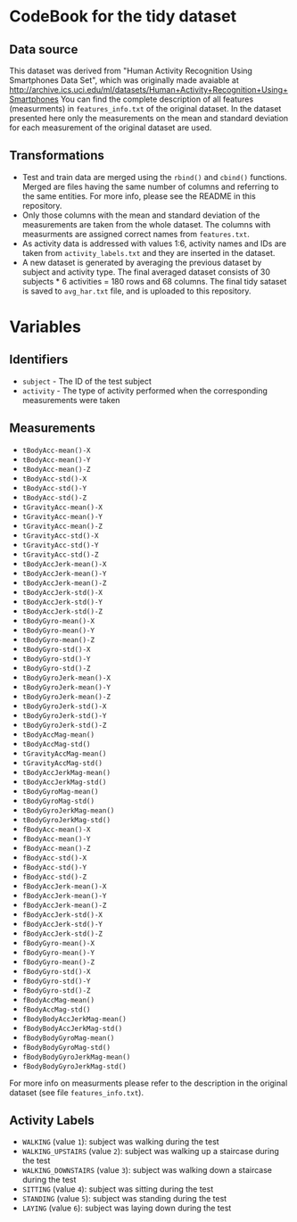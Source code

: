 CodeBook for the tidy dataset
=============================

Data source
-----------
This dataset was derived from "Human Activity Recognition Using Smartphones Data Set", which was originally made avaiable at http://archive.ics.uci.edu/ml/datasets/Human+Activity+Recognition+Using+Smartphones
You can find the complete description of all features (measurments) in `features_info.txt` of the original dataset. In the dataset presented here only the measurements on the mean and standard deviation for each measurement of the original dataset are used. 

Transformations
-----------------
* Test and train data are merged using the `rbind()` and `cbind()` functions. Merged are files having the same number of columns and referring to the same entities. For more info, please see the README in this repository.
* Only those columns with the mean and standard deviation of the measurements are taken from the whole dataset. The columns with measurments are assigned correct names from `features.txt`.
* As activity data is addressed with values 1:6, activity names and IDs are taken from `activity_labels.txt` and they are inserted in the dataset.
* A new dataset is generated by averaging the previous dataset by subject and activity type. The final averaged dataset consists of 30 subjects * 6 activities = 180 rows and 68 columns. The final tidy sataset is saved to `avg_har.txt` file, and is uploaded to this repository.

# Variables

## Identifiers

* `subject` - The ID of the test subject
* `activity` - The type of activity performed when the corresponding measurements were taken

## Measurements

* `tBodyAcc-mean()-X `
* `tBodyAcc-mean()-Y `
* `tBodyAcc-mean()-Z `
* `tBodyAcc-std()-X `
* `tBodyAcc-std()-Y `
* `tBodyAcc-std()-Z` 
* `tGravityAcc-mean()-X` 
* `tGravityAcc-mean()-Y` 
* `tGravityAcc-mean()-Z` 
* `tGravityAcc-std()-X` 
* `tGravityAcc-std()-Y` 
* `tGravityAcc-std()-Z` 
* `tBodyAccJerk-mean()-X` 
* `tBodyAccJerk-mean()-Y` 
* `tBodyAccJerk-mean()-Z` 
* `tBodyAccJerk-std()-X` 
* `tBodyAccJerk-std()-Y` 
* `tBodyAccJerk-std()-Z` 
* `tBodyGyro-mean()-X` 
* `tBodyGyro-mean()-Y` 
* `tBodyGyro-mean()-Z` 
* `tBodyGyro-std()-X` 
* `tBodyGyro-std()-Y` 
* `tBodyGyro-std()-Z` 
* `tBodyGyroJerk-mean()-X` 
* `tBodyGyroJerk-mean()-Y` 
* `tBodyGyroJerk-mean()-Z` 
* `tBodyGyroJerk-std()-X` 
* `tBodyGyroJerk-std()-Y` 
* `tBodyGyroJerk-std()-Z` 
* `tBodyAccMag-mean()` 
* `tBodyAccMag-std()` 
* `tGravityAccMag-mean()` 
* `tGravityAccMag-std()` 
* `tBodyAccJerkMag-mean()` 
* `tBodyAccJerkMag-std()` 
* `tBodyGyroMag-mean()` 
* `tBodyGyroMag-std()` 
* `tBodyGyroJerkMag-mean()` 
* `tBodyGyroJerkMag-std()` 
* `fBodyAcc-mean()-X` 
* `fBodyAcc-mean()-Y` 
* `fBodyAcc-mean()-Z` 
* `fBodyAcc-std()-X` 
* `fBodyAcc-std()-Y` 
* `fBodyAcc-std()-Z` 
* `fBodyAccJerk-mean()-X` 
* `fBodyAccJerk-mean()-Y` 
* `fBodyAccJerk-mean()-Z` 
* `fBodyAccJerk-std()-X` 
* `fBodyAccJerk-std()-Y` 
* `fBodyAccJerk-std()-Z` 
* `fBodyGyro-mean()-X` 
* `fBodyGyro-mean()-Y` 
* `fBodyGyro-mean()-Z` 
* `fBodyGyro-std()-X` 
* `fBodyGyro-std()-Y` 
* `fBodyGyro-std()-Z` 
* `fBodyAccMag-mean()` 
* `fBodyAccMag-std()` 
* `fBodyBodyAccJerkMag-mean()` 
* `fBodyBodyAccJerkMag-std()` 
* `fBodyBodyGyroMag-mean()` 
* `fBodyBodyGyroMag-std()` 
* `fBodyBodyGyroJerkMag-mean()` 
* `fBodyBodyGyroJerkMag-std()`

For more info on measurments please refer to the description in the original dataset (see file `features_info.txt`).

## Activity Labels

* `WALKING` (value `1`): subject was walking during the test
* `WALKING_UPSTAIRS` (value `2`): subject was walking up a staircase during the test
* `WALKING_DOWNSTAIRS` (value `3`): subject was walking down a staircase during the test
* `SITTING` (value `4`): subject was sitting during the test
* `STANDING` (value `5`): subject was standing during the test
* `LAYING` (value `6`): subject was laying down during the test 
